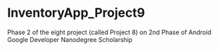 # InventoryApp_Project9
Phase 2 of the eight project (called Project 8) on 2nd Phase of Android Google Developer Nanodegree Scholarship
